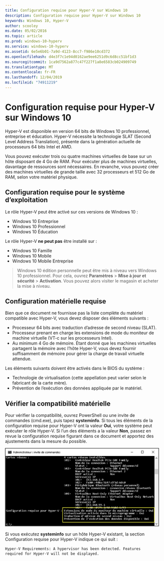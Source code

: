 ```yaml
---
title: Configuration requise pour Hyper-V sur Windows 10
description: Configuration requise pour Hyper-V sur Windows 10
keywords: Windows 10, Hyper-V
author: scooley
ms.date: 05/02/2016
ms.topic: article
ms.prod: windows-10-hyperv
ms.service: windows-10-hyperv
ms.assetid: 6e5e6b01-7a9d-4123-8cc7-f986e10cd372
ms.openlocfilehash: d4e3f7c1e94d0162ae9ee6251d9c6d8cc51bf1d3
ms.sourcegitcommit: 1ca9d7562a877c47f227f1a8e6583cb024909749
ms.translationtype: MT
ms.contentlocale: fr-FR
ms.lasthandoff: 12/04/2019
ms.locfileid: "74911219"
---
```

# <a name="windows-10-hyper-v-system-requirements"></a>Configuration requise pour Hyper-V sur Windows 10

Hyper-V est disponible en version 64 bits de Windows 10 professionnel, entreprise et éducation. Hyper-V nécessite la technologie SLAT (Second Level Address Translation), présente dans la génération actuelle de processeurs 64 bits Intel et AMD.

Vous pouvez exécuter trois ou quatre machines virtuelles de base sur un hôte disposant de 4 Go de RAM. Pour exécuter plus de machines virtuelles, davantage de ressources sont nécessaires. En revanche, vous pouvez créer des machines virtuelles de grande taille avec 32 processeurs et 512 Go de RAM, selon votre matériel physique.

## <a name="operating-system-requirements"></a>Configuration requise pour le système d’exploitation

Le rôle Hyper-V peut être activé sur ces versions de Windows 10 :

- Windows 10 Entreprise
- Windows 10 Professionnel
- Windows 10 Éducation

Le rôle Hyper-V **ne peut pas** être installé sur :

- Windows 10 Famille
- Windows 10 Mobile
- Windows 10 Mobile Entreprise

>Windows 10 édition personnelle peut être mis à niveau vers Windows 10 professionnel. Pour cela, ouvrez **Paramètres** > **Mise à jour et sécurité** > **Activation**. Vous pouvez alors visiter le magasin et acheter la mise à niveau.

## <a name="hardware-requirements"></a>Configuration matérielle requise

Bien que ce document ne fournisse pas la liste complète du matériel compatible avec Hyper-V, vous devez disposer des éléments suivants :

- Processeur 64 bits avec traduction d’adresse de second niveau (SLAT).
- Processeur prenant en charge les extensions de mode du moniteur de machine virtuelle (VT-c sur les processeurs Intel).
- Au minimum 4 Go de mémoire. Étant donné que les machines virtuelles partagent la mémoire avec l’hôte Hyper-V, vous devez fournir suffisamment de mémoire pour gérer la charge de travail virtuelle attendue.

Les éléments suivants doivent être activés dans le BIOS du système :
- Technologie de virtualisation (cette appellation peut varier selon le fabricant de la carte mère).
- Prévention de l’exécution des données appliquée par le matériel.

## <a name="verify-hardware-compatibility"></a>Vérifier la compatibilité matérielle

Pour vérifier la compatibilité, ouvrez PowerShell ou une invite de commandes (cmd.exe), puis tapez **systeminfo**. Si tous les éléments de la configuration requise pour Hyper-V ont la valeur **Oui**, votre système peut exécuter le rôle Hyper-V. Si l’un des éléments a la valeur **Non**, passez en revue la configuration requise figurant dans ce document et apportez des ajustements dans la mesure du possible.

![](media/SystemInfo-upd.png)

Si vous exécutez **systeminfo** sur un hôte Hyper-V existant, la section Configuration requise pour Hyper-V indique ce qui suit :

```
Hyper-V Requirements: A hypervisor has been detected. Features required for Hyper-V will not be displayed.
```
